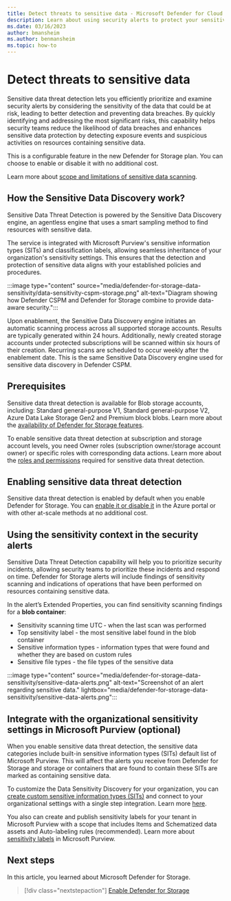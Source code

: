 ```yaml
---
title: Detect threats to sensitive data - Microsoft Defender for Cloud
description: Learn about using security alerts to protect your sensitive data from exposure.
ms.date: 03/16/2023
author: bmansheim
ms.author: benmansheim
ms.topic: how-to
---
```


# Detect threats to sensitive data

Sensitive data threat detection lets you efficiently prioritize and examine security alerts by considering the sensitivity of the data that could be at risk, leading to better detection and preventing data breaches. By quickly identifying and addressing the most significant risks, this capability helps security teams reduce the likelihood of data breaches and enhances sensitive data protection by detecting exposure events and suspicious activities on resources containing sensitive data. 

This is a configurable feature in the new Defender for Storage plan. You can choose to enable or disable it with no additional cost.

Learn more about [scope and limitations of sensitive data scanning](concept-data-security-posture-prepare.md).

## How the Sensitive Data Discovery work?

Sensitive Data Threat Detection is powered by the Sensitive Data Discovery engine, an agentless engine that uses a smart sampling method to find resources with sensitive data.

The service is integrated with Microsoft Purview's sensitive information types (SITs) and classification labels, allowing seamless inheritance of your organization's sensitivity settings. This ensures that the detection and protection of sensitive data aligns with your established policies and procedures.

:::image type="content" source="media/defender-for-storage-data-sensitivity/data-sensitivity-cspm-storage.png" alt-text="Diagram showing how Defender CSPM and Defender for Storage combine to provide data-aware security.":::

Upon enablement, the Sensitive Data Discovery engine initiates an automatic scanning process across all supported storage accounts. Results are typically generated within 24 hours. Additionally, newly created storage accounts under protected subscriptions will be scanned within six hours of their creation. Recurring scans are scheduled to occur weekly after the enablement date. This is the same Sensitive Data Discovery engine used for sensitive data discovery in Defender CSPM.

## Prerequisites

Sensitive data threat detection is available for Blob storage accounts, including: Standard general-purpose V1, Standard general-purpose V2, Azure Data Lake Storage Gen2 and Premium block blobs. Learn more about the [availability of Defender for Storage features](defender-for-storage-introduction.md#availability).

To enable sensitive data threat detection at subscription and storage account levels, you need Owner roles (subscription owner/storage account owner) or specific roles with corresponding data actions.
Learn more about the [roles and permissions](support-matrix-defender-for-storage.md) required for sensitive data threat detection.

## Enabling sensitive data threat detection

Sensitive data threat detection is enabled by default when you enable Defender for Storage. You can [enable it or disable it](../storage/common/azure-defender-storage-configure.md) in the Azure portal or with other at-scale methods at no additional cost.

## Using the sensitivity context in the security alerts

Sensitive Data Threat Detection capability will help you to prioritize security incidents, allowing security teams to prioritize these incidents and respond on time. Defender for Storage alerts will include findings of sensitivity scanning and indications of operations that have been performed on resources containing sensitive data.

In the alert’s Extended Properties, you can find sensitivity scanning findings for a **blob container**: 

- Sensitivity scanning time UTC - when the last scan was performed
- Top sensitivity label - the most sensitive label found in the blob container
- Sensitive information types - information types that were found and whether they are based on custom rules
- Sensitive file types - the file types of the sensitive data

:::image type="content" source="media/defender-for-storage-data-sensitivity/sensitive-data-alerts.png" alt-text="Screenshot of an alert regarding sensitive data." lightbox="media/defender-for-storage-data-sensitivity/sensitive-data-alerts.png":::

## Integrate with the organizational sensitivity settings in Microsoft Purview (optional)

When you enable sensitive data threat detection, the sensitive data categories include built-in sensitive information types (SITs) default list of Microsoft Purview. This will affect the alerts you receive from Defender for Storage and storage or containers that are found to contain these SITs are marked as containing sensitive data.

To customize the Data Sensitivity Discovery for your organization, you can [create custom sensitive information types (SITs)](/microsoft-365/compliance/create-a-custom-sensitive-information-type) and connect to your organizational settings with a single step integration. Learn more [here](episode-two.md).

You also can create and publish sensitivity labels for your tenant in Microsoft Purview with a scope that includes Items and Schematized data assets and Auto-labeling rules (recommended). Learn more about [sensitivity labels](/microsoft-365/compliance/sensitivity-labels) in Microsoft Purview.

## Next steps

In this article, you learned about Microsoft Defender for Storage.

> [!div class="nextstepaction"]
> [Enable Defender for Storage](enable-enhanced-security.md)
